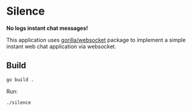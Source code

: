 # Silence

**No logs instant chat messages!**

This application uses [gorilla/websocket](https://github.com/gorilla/websocket) package to implement a simple instant web chat application via websocket.

## Build

```bash
go build .
```

Run:

```bash
./silence
```
